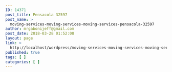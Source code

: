 ```yaml
---
ID: 14371
post_title: Pensacola 32597
post_name: >
  moving-services-moving-services-moving-services-pensacola-32597
author: mrgabonijeff@gmail.com
post_date: 2018-03-28 01:52:08
layout: page
link: >
  http://localhost/wordpress/moving-services-moving-services-moving-services-pensacola-32597/
published: true
tags: [ ]
categories: [ ]
---
```

